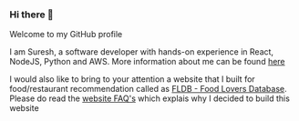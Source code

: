 ### Hi there 👋

Welcome to my GitHub profile

I am Suresh, a software developer with hands-on experience in React, NodeJS, Python and AWS. More information about me can be found [here](https://mr-skr.github.io/)

I would also like to bring to your attention a website that I built for food/restaurant recommendation called as [FLDB - Food Lovers Database](https://fl-db.in). Please do read the [website FAQ's](https://fl-db.in/about) which explais why I decided to build this website

